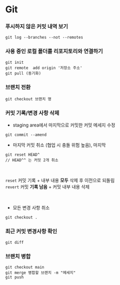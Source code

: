 # Git

### 푸시하지 않은 커밋 내역 보기
```
git log --branches --not --remotes
```

### 사용 중인 로컬 폴더를 리포지토리와 연결하기
```
git init
git remote  add origin '저장소 주소'
git pull (동기화)
```

### 브랜치 전환
```
git checkout 브랜치 명
```

### 커밋 기록/변경 사항 삭제
- staging area에서 마지막으로 커밋한 커밋 메세지 수정
```
git commit --amend
```

- 마지막 커밋 취소 (협업 시 충돌 위험 높음), 마지막 
```
git reset HEAD^
// HEAD^^ 는 커밋 2개 취소
```

<br>

`reset` 커밋 기록 + 내부 내용 **모두** 삭제 후 이전으로 되돌림  
`revert` 커밋 **기록 남음** + 커밋 내부 내용 삭제

<br>

- 모든 변경 사항 취소
```
git checkout .
```

### 최근 커밋 변경사항 확인
```
git diff
```

### 브랜치 병합
```
git checkout main
git merge 병합할 브랜치 -m "메세지"
git push
```
